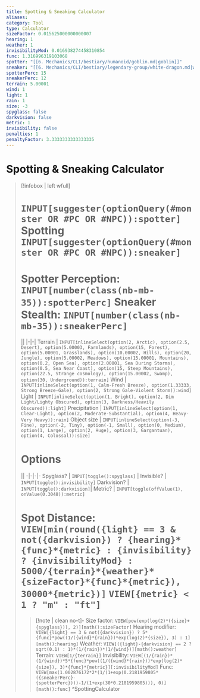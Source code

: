 ```yaml
---
title: Spotting & Sneaking Calculator
aliases: 
category: Tool
type: Calculator
sizeFactor: 0.015625000000000007
hearing: 1
weather: 1
invisibilityMod: 0.016938274458310854
func: 1.316996319103068
spotter: "[[6. Mechanics/CLI/bestiary/humanoid/goblin.md|goblin]]"
sneaker: "[[6. Mechanics/CLI/bestiary/legendary-group/white-dragon.md|white-dragon]]"
spotterPerc: 15
sneakerPerc: 12
terrain: 5.00001
wind: 1
light: 1
rain: 1
size: -3
spyglass: false
darkvision: false
metric: 1
invisibility: false
penalties: 1
penaltyFactor: 3.3333333333333335
---
```


#  Spotting & Sneaking Calculator

> [!infobox | left wfull]
> # `INPUT[suggester(optionQuery(#monster OR #PC OR #NPC)):spotter]` Spotting `INPUT[suggester(optionQuery(#monster OR #PC OR #NPC)):sneaker]`
> # Spotter Perception: `INPUT[number(class(nb-mb-35)):spotterPerc]` Sneaker Stealth: `INPUT[number(class(nb-mb-35)):sneakerPerc]`
> || 
> |-|-|
> Terrain |  `INPUT[inlineSelect(option(2, Arctic), option(2.5, Desert), option(5.00003, Farmlands), option(15, Forest), option(5.00001, Grasslands), option(10.00002, Hills), option(20, Jungle), option(5.00002, Meadows), option(15.00001, Mountains), option(0.2, Open Sea), option(2.00001, Sea During Storms), option(0.5, Sea Near Coast), option(15, Steep Mountains), option(22.5, Strange cosmology), option(15.00002, Swamp), option(30, Underground)):terrain]`
> Wind | `INPUT[inlineSelect(option(1, Calm-Fresh Breeze), option(1.33333, Strong Breeze-Gale), option(2, Strong Gale-Violent Storm)):wind]`
> Light |  `INPUT[inlineSelect(option(1, Bright), option(2, Dim Light/Lighty Obscured), option(3, Darkness/Heavily Obscured)):light]` 
> Precipitation | `INPUT[inlineSelect(option(1, Clear-Light), option(2, Moderate-Substantial), option(4, Heavy-Very Heavy)):rain]`
> Object size | `INPUT[inlineSelect(option(-3, Fine), option(-2, Tiny), option(-1, Small), option(0, Medium), option(1, Large), option(2, Huge), option(3, Gargantuan), option(4, Colossal)):size]`
> # Options
> ||
> -|-|-|-
> Spyglass? | `INPUT[toggle():spyglass]` | Invisible? | `INPUT[toggle():invisibility]`
> Darkvision? |  `INPUT[toggle():darkvision]`|  Metric? | `INPUT[toggle(offValue(1), onValue(0.3048)):metric]`
> # Spot Distance: `VIEW[min(round({light} == 3 & not({darkvision}) ? {hearing}*{func}*{metric} : {invisibility} ? {invisibilityMod} : 5000/{terrain}*{weather}*{sizeFactor}*{func}*{metric}), 30000*{metric})]` `VIEW[{metric} < 1 ? "m" : "ft"]`
>> [!note | clean no-t]-
>> Size factor: `VIEW[pow(exp(log(2)*({size}+{spyglass})), 2)][math():sizeFactor]`
>> Hearing modifier: `VIEW[{light} == 3 & not({darkvision}) ? 5*{func}*pow((1/({wind}*{rain}))*exp(log(2)*{size}), 3) : 1][math():hearing]` 
>> Weather: `VIEW[({light}-{darkvision} == 2 ? sqrt(0.1) : 1)*(1/{rain})*(1/{wind})][math():weather]`
>> Terrain: `VIEW[1/{terrain}]`
>> Invisibility: `VIEW[(1/{rain})*(1/{wind})*5*{func}*pow((1/({wind}*{rain}))*exp(log(2)*{size}), 3)*{func}*{metric}][:invisibilityMod]`
>> Func: `VIEW[max(1.002876172*2*(1/(1+exp(0.2181959805*({sneakerPerc}-{spotterPerc})))-1/(1+exp(30*0.2181959805))), 0)][math():func]`
^SpottingCalculator
